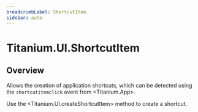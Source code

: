```yaml
---
breadcrumbLabel: ShortcutItem
sidebar: auto
---
```


# Titanium.UI.ShortcutItem

<ProxySummary/>

## Overview

Allows the creation of application shortcuts, which can be detected using
the `shortcutitemclick` event from <Titanium.App>.

Use the <Titanium.UI.createShortcutItem> method to create a shortcut.

<ApiDocs/>

